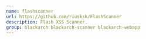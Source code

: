 ```yaml
---
name: flashscanner
url: https://github.com/riusksk/FlashScanner
description: Flash XSS Scanner.
group: blackarch blackarch-scanner blackarch-webapp
---
```

